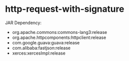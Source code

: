 # http-request-with-signature
JAR Dependency:

* org.apache.commons:commons-lang3:release
* org.apache.httpcomponents:httpclient:release
* com.google.guava:guava:release
* com.alibaba:fastjson:release
* xerces:xercesImpl:release
